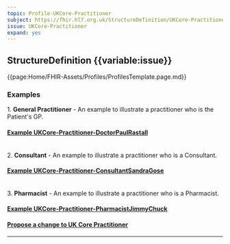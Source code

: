 ```yaml
---
topic: Profile-UKCore-Practitioner
subject: https://fhir.hl7.org.uk/StructureDefinition/UKCore-Practitioner
issue: UKCore-Practitioner
expand: yes
---
```


## StructureDefinition {{variable:issue}}

{{page:Home/FHIR-Assets/Profiles/ProfilesTemplate.page.md}}


<div id="Examples" class="tabcontent">
  <h3>Examples</h3>
  1. <b>General Practitioner</b> - An example to illustrate a practitioner who is the Patient's GP. 
<h4><a href='https://simplifier.net/guide/UK-Core-Implementation-Guide-STU3-Sequence/Home/Examples/Profile-Examples/Example-UKCore-Practitioner-DoctorPaulRastall.page.md?version=current' target="_blank">Example UKCore-Practitioner-DoctorPaulRastall</a></h4>
<br>
 2. <b>Consultant</b> - An example to illustrate a practitioner who is a Consultant.
<h4><a href='https://simplifier.net/guide/UK-Core-Implementation-Guide-STU3-Sequence/Home/Examples/Profile-Examples/Example-UKCore-Practitioner-ConsultantSandraGose.page.md?version=current' target="_blank">Example UKCore-Practitioner-ConsultantSandraGose</a></h4>
<br>
3. <b>Pharmacist</b> - An example to illustrate a practitioner who is a Pharmacist.
<h4><a href='https://simplifier.net/guide/UK-Core-Implementation-Guide-STU3-Sequence/Home/Examples/Profile-Examples/Example-UKCore-Practitioner-PharmacistJimmyChuck.page.md?version=current' target="_blank">Example UKCore-Practitioner-PharmacistJimmyChuck</a></h4>
</div>

<div id="Feedback" class="tabcontent">
<h4><a href='https://simplifier.net/HL7FHIRUKCoreR4/UKCore-Practitioner/~issues?level=File' target="_blank">Propose a change to UK Core Practitioner </a></h4>
</div>

<hr class="thickline">
